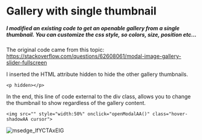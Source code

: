 # Gallery with single thumbnail

##### I modified an existing code to get an openable gallery from a single thumbnail. You can customize the css style, so colors, size, position etc...

The original code came from this topic: https://stackoverflow.com/questions/62608061/modal-image-gallery-slider-fullscreen

I inserted the HTML attribute hidden to hide the other gallery thumbnails.

```
<p hidden></p>
```

In the end, this line of code external to the div class, allows you to change the thumbnail to show regardless of the gallery content.

```
<img src="" style="width:50%" onclick="openModalAA()" class="hover-shadowAA cursor">
```

![msedge_IfYCTAxEIG](https://user-images.githubusercontent.com/48321178/184905543-770e12ab-294a-4aa5-94f6-52817e995ab2.gif)
